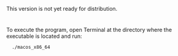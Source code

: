This version is not yet ready for distribution.
#
To execute the program, open Terminal at the directory where the executable is located and run:
```shell
  ./macos_x86_64
 ```
